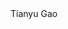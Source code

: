 <div :class="$style.container">
    <div :class="$style.blockLeft">
        <!-- 个人信息 -->
        <img scr="/img/avatar.png">
        <div>Tianyu Gao</div>
    </div>
    <div :class="$style.blockRight">
        <!-- 简介 -->
    </div>
</div>

<style module>
/deep/ .page {
    margin-left: 0 !important; 
}

.container {
    position: absolute;
    left: 0;
    right: 0;
    margin:auto;

    display: -webkit-flex; /* Safari */
    display: flex;
    flex-direction: row;
    flex-wrap: wrap;
    justify-content: center;
    align-items: center;

    box-sizing: border-box;
    /* margin-left: -18rem; */
    max-width: 1400px;


    border-radius: 0.25rem;
    border-width: 2px;
    border-style: solid;
    --tw-border-opacity: 1;
    border-color: rgba(229, 231, 235, var(--tw-border-opacity));
}

.block-left {
    width: 33%;
    float: left;
}

.block-right {
    width: 65%;
    float: right;
}
</style>
